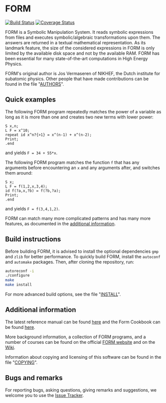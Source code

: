 FORM
====

[![Build Status](https://travis-ci.org/vermaseren/form.svg?branch=master)](https://travis-ci.org/vermaseren/form)
[![Coverage Status](https://coveralls.io/repos/github/vermaseren/form/badge.svg?branch=master)](https://coveralls.io/github/vermaseren/form?branch=master)

FORM is a Symbolic Manipulation System. It reads symbolic expressions from files and executes symbolic/algebraic transformations upon them. The answers are returned in a textual mathematical representation. As its landmark feature, the size of the considered expressions in FORM is only limited by the available disk space and not by the available RAM. FORM has been essential for many state-of-the-art computations in High Energy Physics.

FORM's original author is Jos Vermaseren of NIKHEF, the Dutch institute for subatomic physics. Other people that have made contributions can be found in the file "[AUTHORS](AUTHORS)".

Quick examples
--------------

The following FORM program repeatedly matches the power of a variable as long as it is more than one and creates two new terms with lower power:

```form
S x,n;
L F = x^10;
repeat id x^n?{>1} = x^(n-1) + x^(n-2);
Print;
.end
```

and yields `F = 34 + 55*x`.

The following FORM program matches the function `f` that has any arguments before encountering an `x` and any arguments after, and switches them around:

```form
S x;
L F = f(1,2,x,3,4);
id f(?a,x,?b) = f(?b,?a);
Print;
.end
```

and yields `F = f(3,4,1,2)`.

FORM can match many more complicated patterns and has many more features, as documented in the [additional information](#additional-information).

Build instructions
------------

Before building FORM, it is advised to install the optional dependencies `gmp` and `zlib` for better performance. To quickly build FORM, install the `autoconf` and `automake` packages. Then, after cloning the repository, run:

```sh
autoreconf -i
./configure
make
make install
```

For more advanced build options, see the file "[INSTALL](INSTALL)".


Additional information
----------------------

The latest reference manual can be found [here](https://github.com/vermaseren/form/releases/download/v4.2.1/form-4.2.1-manual.pdf) and the Form Cookbook can be found [here](https://github.com/vermaseren/form/wiki/FORM-Cookbook).

More background information, a collection of FORM programs, and a number of courses can be found on the official [FORM website](http://www.nikhef.nl/~form) and on the [Wiki](https://github.com/vermaseren/form/wiki).

Information about copying and licensing of this software can be found in the file "[COPYING](COPYING)".


Bugs and remarks
----------------
For reporting bugs, asking questions, giving remarks and suggestions, we welcome you to use the [Issue Tracker](https://github.com/vermaseren/form/issues).

